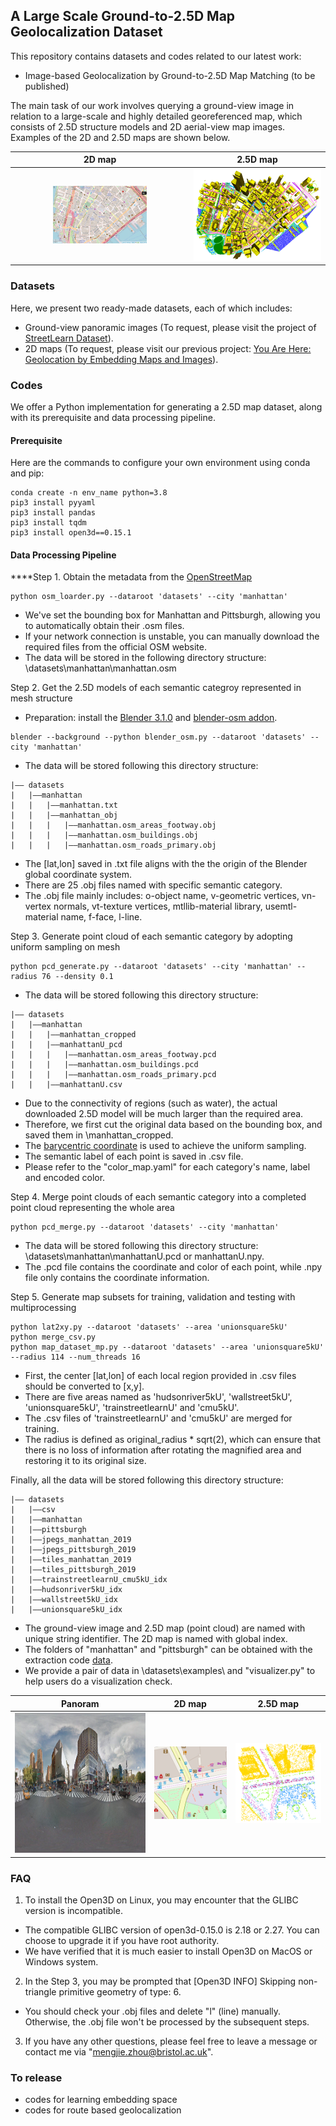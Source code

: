 ## A Large Scale Ground-to-2.5D Map Geolocalization Dataset
This repository contains datasets and codes related to our latest work:
- Image-based Geolocalization by Ground-to-2.5D Map Matching (to be published)

The main task of our work involves querying a ground-view image in relation to a large-scale and highly detailed georeferenced map, which consists of 2.5D structure models and 2D aerial-view map images. Examples of the 2D and 2.5D maps are shown below.

2D map            |  2.5D map
:----------------:|:-------------------------:
<img src="datasets/examples/2Dmap.png" width="55%" height="auto">  |  <img src="datasets/examples/2_5Dmap.png" width="100%" height="auto">



### Datasets
Here, we present two ready-made datasets, each of which includes:
- Ground-view panoramic images (To request, please visit the project of [StreetLearn Dataset](https://sites.google.com/view/streetlearn/dataset "StreetLearn Dataset")). 
- 2D maps (To request, please visit our previous project: [You Are Here: Geolocation by Embedding Maps and Images](https://github.com/ZhouMengjie/Image-Map-Embeddings "You Are Here: Geolocation by Embedding Maps and Images")).


### Codes
We offer a Python implementation for generating a 2.5D map dataset, along with its prerequisite and data processing pipeline.

#### Prerequisite
Here are the commands to configure your own environment using conda and pip:
```
conda create -n env_name python=3.8
pip3 install pyyaml
pip3 install pandas
pip3 install tqdm
pip3 install open3d==0.15.1 
```

#### Data Processing Pipeline
****Step 1. Obtain the metadata from the [OpenStreetMap](https://www.openstreetmap.org "OpenStreetMap")

```
python osm_loarder.py --dataroot 'datasets' --city 'manhattan'
```
- We've set the bounding box for Manhattan and Pittsburgh, allowing you to automatically obtain their .osm files.
- If your network connection is unstable, you can manually download the required files from the official OSM website.
- The data will be stored in the following directory structure: \datasets\manhattan\manhattan.osm

Step 2. Get the 2.5D models of each semantic categroy represented in mesh structure
- Preparation: install the [Blender 3.1.0](https://www.blender.org "Blender 3.1.0") and [blender-osm addon](https://github.com/vvoovv/blender-osm/wiki/Documentation "blender-osm addon").
```
blender --background --python blender_osm.py --dataroot 'datasets' --city 'manhattan'
```
- The data will be stored following this directory structure: 
```
|–– datasets
|   |––manhattan
|   |   |––manhattan.txt
|   |   |––manhattan_obj
|   |   |   |––manhattan.osm_areas_footway.obj
|   |   |   |––manhattan.osm_buildings.obj
|   |   |   |––manhattan.osm_roads_primary.obj
```
- The [lat,lon] saved in .txt file aligns with the the origin of the Blender global coordinate system.
- There are 25 .obj files named with specific semantic category.
- The .obj file mainly includes: o-object name, v-geometric vertices, vn-vertex normals, vt-texture vertices, mtllib-material library, usemtl-material name, f-face, l-line.

Step 3. Generate point cloud of each semantic category by adopting uniform sampling on mesh
```
python pcd_generate.py --dataroot 'datasets' --city 'manhattan' --radius 76 --density 0.1
```
- The data will be stored following this directory structure: 
```
|–– datasets
|   |––manhattan
|   |   |––manhattan_cropped
|   |   |––manhattanU_pcd
|   |   |   |––manhattan.osm_areas_footway.pcd
|   |   |   |––manhattan.osm_buildings.pcd
|   |   |   |––manhattan.osm_roads_primary.pcd
|   |   |––manhattanU.csv
```
- Due to the connectivity of regions (such as water), the actual downloaded 2.5D model will be much larger than the required area. 
- Therefore, we first cut the original data based on the bounding box, and saved them in \manhattan_cropped\.
- The [barycentric coordinate](https://chrischoy.github.io/research/barycentric-coordinate-for-mesh-sampling/ "barycentric coordinate") is used to achieve       the uniform sampling.
- The semantic label of each point is saved in .csv file. 
- Please refer to the "color_map.yaml" for each category's name, label and encoded color.

Step 4. Merge point clouds of each semantic category into a completed point cloud representing the whole area
```
python pcd_merge.py --dataroot 'datasets' --city 'manhattan'
```
- The data will be stored following this directory structure: \datasets\manhattan\manhattanU.pcd or manhattanU.npy.
- The .pcd file contains the coordinate and color of each point, while .npy file only contains the coordinate information.

Step 5. Generate map subsets for training, validation and testing with multiprocessing
```
python lat2xy.py --dataroot 'datasets' --area 'unionsquare5kU'
python merge_csv.py
python map_dataset_mp.py --dataroot 'datasets' --area 'unionsquare5kU' --radius 114 --num_threads 16
```
- First, the center [lat,lon] of each local region provided in .csv files should be converted to [x,y].
- There are five areas named as 'hudsonriver5kU', 'wallstreet5kU', 'unionsquare5kU', 'trainstreetlearnU' and 'cmu5kU'.
- The .csv files of 'trainstreetlearnU' and 'cmu5kU' are merged for training. 
- The radius is defined as original_radius * sqrt(2), which can ensure that there is no loss of information after rotating the magnified area and restoring it to its original size.

Finally, all the data will be stored following this directory structure: 
```
|–– datasets
|   |––csv
|   |––manhattan
|   |––pittsburgh
|   |––jpegs_manhattan_2019
|   |––jpegs_pittsburgh_2019
|   |––tiles_manhattan_2019
|   |––tiles_pittsburgh_2019
|   |––trainstreetlearnU_cmu5kU_idx
|   |––hudsonriver5kU_idx
|   |––wallstreet5kU_idx
|   |––unionsquare5kU_idx
```
- The ground-view image and 2.5D map (point cloud) are named with unique string identifier. The 2D map is named with global index.
- The folders of "manhattan" and "pittsburgh" can be obtained with the extraction code [data](https://pan.baidu.com/s/1XTy4qbMVDXHIjPJi2JZVqw "data").
- We provide a pair of data in \datasets\examples\ and "visualizer.py" to help users do a visualization check. 

Panoram                                |  2D map                | 2.5D map         
:-------------------------:|:-------------------------:|:-------------------------:
<img src="datasets/examples/_dlEF8O77LTsFm2G9m7EiA.jpg" width="448" height="224">  |  <img src="datasets/examples/46265.png" > | <img src="datasets/examples/map1.png" >


### FAQ
1. To install the Open3D on Linux, you may encounter that the GLIBC version is incompatible.
- The compatible GLIBC version of open3d-0.15.0 is 2.18 or 2.27. You can choose to upgrade it if you have root authority.
- We have verified that it is much easier to install Open3D on MacOS or Windows system. 
2. In the Step 3, you may be prompted that [Open3D INFO] Skipping non-triangle primitive geometry of type: 6.
- You should check your .obj files and delete "l" (line) manually. Otherwise, the .obj file won't be processed by the subsequent steps.
3. If you have any other questions, please feel free to leave a message or contact me via "mengjie.zhou@bristol.ac.uk".


### To release
- codes for learning embedding space
- codes for route based geolocalization
